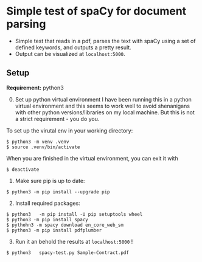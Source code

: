 # Simple test of spaCy for document parsing

* Simple test that reads in a pdf, parses the text with spaCy using a set of defined keywords, and outputs a pretty result.
* Output can be visualized at `localhost:5000`.


## Setup

**Requirement:** python3

0. Set up python virtual environment
I have been running this in a python virtual environment and this seems to work well to avoid shenanigans with other python versions/libraries on my local machine.
But this is not a strict requirement - you do you.


To set up the virutal env in your working directory:
```
$ python3 -m venv .venv
$ source .venv/bin/activate
```

When you are finished in the virtual environment, you can exit it with
```
$ deactivate
```

1. Make sure pip is up to date:
```
$ python3 -m pip install --upgrade pip
```


2. Install required packages:
```
$ python3	-m pip install -U pip setuptools wheel
$ python3 -m pip install spacy
$ pythohn3 -m spacy download en_core_web_sm
$ python3 -m pip install pdfplumber
```

3. Run it an behold the results at `localhost:5000` !
```
$ python3	spacy-test.py Sample-Contract.pdf
```
